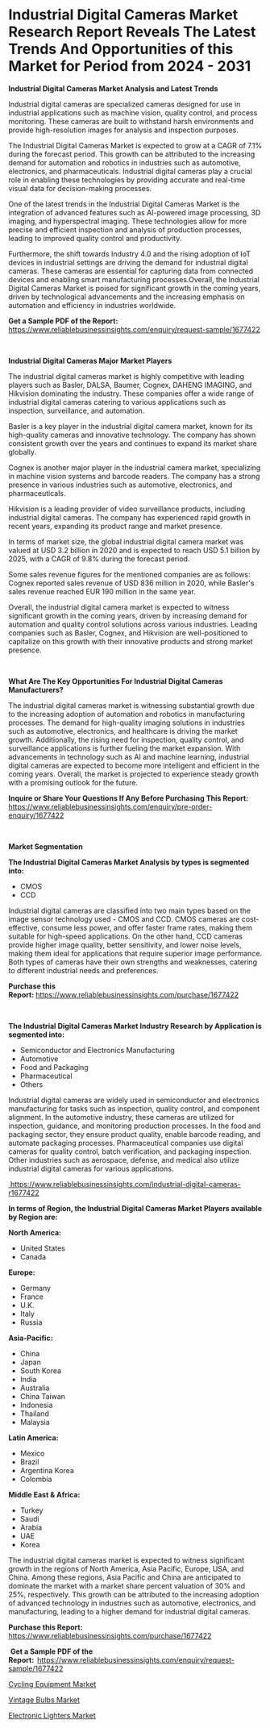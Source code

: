 <p><h1>Industrial Digital Cameras Market Research Report Reveals The Latest Trends And Opportunities of this Market for Period from 2024 - 2031</h1></p><p><strong>Industrial Digital Cameras Market Analysis and Latest Trends</strong></p>
<p><p>Industrial digital cameras are specialized cameras designed for use in industrial applications such as machine vision, quality control, and process monitoring. These cameras are built to withstand harsh environments and provide high-resolution images for analysis and inspection purposes.</p><p>The Industrial Digital Cameras Market is expected to grow at a CAGR of 7.1% during the forecast period. This growth can be attributed to the increasing demand for automation and robotics in industries such as automotive, electronics, and pharmaceuticals. Industrial digital cameras play a crucial role in enabling these technologies by providing accurate and real-time visual data for decision-making processes.</p><p>One of the latest trends in the Industrial Digital Cameras Market is the integration of advanced features such as AI-powered image processing, 3D imaging, and hyperspectral imaging. These technologies allow for more precise and efficient inspection and analysis of production processes, leading to improved quality control and productivity.</p><p>Furthermore, the shift towards Industry 4.0 and the rising adoption of IoT devices in industrial settings are driving the demand for industrial digital cameras. These cameras are essential for capturing data from connected devices and enabling smart manufacturing processes.Overall, the Industrial Digital Cameras Market is poised for significant growth in the coming years, driven by technological advancements and the increasing emphasis on automation and efficiency in industries worldwide.</p></p>
<p><strong>Get a Sample PDF of the Report:&nbsp;</strong> <a href="https://www.reliablebusinessinsights.com/enquiry/request-sample/1677422">https://www.reliablebusinessinsights.com/enquiry/request-sample/1677422</a></p>
<p>&nbsp;</p>
<p><strong>Industrial Digital Cameras Major Market Players</strong></p>
<p><p>The industrial digital cameras market is highly competitive with leading players such as Basler, DALSA, Baumer, Cognex, DAHENG IMAGING, and Hikvision dominating the industry. These companies offer a wide range of industrial digital cameras catering to various applications such as inspection, surveillance, and automation.</p><p>Basler is a key player in the industrial digital camera market, known for its high-quality cameras and innovative technology. The company has shown consistent growth over the years and continues to expand its market share globally.</p><p>Cognex is another major player in the industrial camera market, specializing in machine vision systems and barcode readers. The company has a strong presence in various industries such as automotive, electronics, and pharmaceuticals.</p><p>Hikvision is a leading provider of video surveillance products, including industrial digital cameras. The company has experienced rapid growth in recent years, expanding its product range and market presence.</p><p>In terms of market size, the global industrial digital camera market was valued at USD 3.2 billion in 2020 and is expected to reach USD 5.1 billion by 2025, with a CAGR of 9.8% during the forecast period.</p><p>Some sales revenue figures for the mentioned companies are as follows: Cognex reported sales revenue of USD 836 million in 2020, while Basler's sales revenue reached EUR 190 million in the same year.</p><p>Overall, the industrial digital camera market is expected to witness significant growth in the coming years, driven by increasing demand for automation and quality control solutions across various industries. Leading companies such as Basler, Cognex, and Hikvision are well-positioned to capitalize on this growth with their innovative products and strong market presence.</p></p>
<p>&nbsp;</p>
<p><strong>What Are The Key Opportunities For Industrial Digital Cameras Manufacturers?</strong></p>
<p><p>The industrial digital cameras market is witnessing substantial growth due to the increasing adoption of automation and robotics in manufacturing processes. The demand for high-quality imaging solutions in industries such as automotive, electronics, and healthcare is driving the market growth. Additionally, the rising need for inspection, quality control, and surveillance applications is further fueling the market expansion. With advancements in technology such as AI and machine learning, industrial digital cameras are expected to become more intelligent and efficient in the coming years. Overall, the market is projected to experience steady growth with a promising outlook for the future.</p></p>
<p><strong>Inquire or Share Your Questions If Any Before Purchasing This Report:</strong> <a href="https://www.reliablebusinessinsights.com/enquiry/pre-order-enquiry/1677422">https://www.reliablebusinessinsights.com/enquiry/pre-order-enquiry/1677422</a></p>
<p>&nbsp;</p>
<p><strong>Market Segmentation</strong></p>
<p><strong>The Industrial Digital Cameras Market Analysis by types is segmented into:</strong></p>
<p><ul><li>CMOS</li><li>CCD</li></ul></p>
<p><p>Industrial digital cameras are classified into two main types based on the image sensor technology used - CMOS and CCD. CMOS cameras are cost-effective, consume less power, and offer faster frame rates, making them suitable for high-speed applications. On the other hand, CCD cameras provide higher image quality, better sensitivity, and lower noise levels, making them ideal for applications that require superior image performance. Both types of cameras have their own strengths and weaknesses, catering to different industrial needs and preferences.</p></p>
<p><strong>Purchase this Report:&nbsp;</strong><a href="https://www.reliablebusinessinsights.com/purchase/1677422">https://www.reliablebusinessinsights.com/purchase/1677422</a></p>
<p>&nbsp;</p>
<p><strong>The Industrial Digital Cameras Market Industry Research by Application is segmented into:</strong></p>
<p><ul><li>Semiconductor and Electronics Manufacturing</li><li>Automotive</li><li>Food and Packaging</li><li>Pharmaceutical</li><li>Others</li></ul></p>
<p><p>Industrial digital cameras are widely used in semiconductor and electronics manufacturing for tasks such as inspection, quality control, and component alignment. In the automotive industry, these cameras are utilized for inspection, guidance, and monitoring production processes. In the food and packaging sector, they ensure product quality, enable barcode reading, and automate packaging processes. Pharmaceutical companies use digital cameras for quality control, batch verification, and packaging inspection. Other industries such as aerospace, defense, and medical also utilize industrial digital cameras for various applications.</p></p>
<p><a href="https://www.reliablebusinessinsights.com/industrial-digital-cameras-r1677422">&nbsp;https://www.reliablebusinessinsights.com/industrial-digital-cameras-r1677422</a></p>
<p><strong>In terms of Region, the Industrial Digital Cameras Market Players available by Region are:</strong></p>
<p>
    <p> <strong> North America: </strong>
        <ul>
            <li>United States</li>
            <li>Canada</li>
        </ul>
        </p> 
    <p> <strong> Europe: </strong>
        <ul>
            <li>Germany</li>
            <li>France</li>
            <li>U.K.</li>
            <li>Italy</li>
            <li>Russia</li>
        </ul>
        </p> 
    <p> <strong> Asia-Pacific: </strong>
        <ul>
            <li>China</li>
            <li>Japan</li>
            <li>South Korea</li>
            <li>India</li>
            <li>Australia</li>
            <li>China Taiwan</li>
            <li>Indonesia</li>
            <li>Thailand</li>
            <li>Malaysia</li>
        </ul>
        </p> 
    <p> <strong> Latin America: </strong>
        <ul>
            <li>Mexico</li>
            <li>Brazil</li>
            <li>Argentina Korea</li>
            <li>Colombia</li>
        </ul>
        </p> 
    <p> <strong> Middle East & Africa: </strong>
        <ul>
            <li>Turkey</li>
            <li>Saudi</li>
            <li>Arabia</li>
            <li>UAE</li>
            <li>Korea</li>
        </ul>
    </p>
    </p>
<p><p>The industrial digital cameras market is expected to witness significant growth in the regions of North America, Asia Pacific, Europe, USA, and China. Among these regions, Asia Pacific and China are anticipated to dominate the market with a market share percent valuation of 30% and 25%, respectively. This growth can be attributed to the increasing adoption of advanced technology in industries such as automotive, electronics, and manufacturing, leading to a higher demand for industrial digital cameras.</p></p>
<p><strong>Purchase this Report: </strong><a href="https://www.reliablebusinessinsights.com/purchase/1677422">https://www.reliablebusinessinsights.com/purchase/1677422</a></p>
<p>&nbsp;<strong>Get a Sample PDF of the Report:&nbsp;&nbsp;</strong><a href="https://www.reliablebusinessinsights.com/enquiry/request-sample/1677422">https://www.reliablebusinessinsights.com/enquiry/request-sample/1677422</a></p>
<p><strong></strong></p>
<p><p><a href="https://github.com/shahriarnajimjoy333/Market-Research-Report-List-1/blob/main/cycling-equipment-market.md">Cycling Equipment Market</a></p><p><a href="https://github.com/cameroneffertz/Market-Research-Report-List-2/blob/main/vintage-bulbs-market.md">Vintage Bulbs Market</a></p><p><a href="https://github.com/emnqcawl19/Market-Research-Report-List-1/blob/main/electronic-lighters-market.md">Electronic Lighters Market</a></p></p>